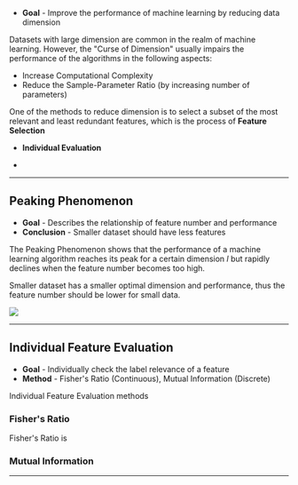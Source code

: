 + **Goal** - Improve the performance of machine learning by reducing data dimension

Datasets with large dimension are common in the realm of machine learning. However, the "Curse of Dimension" usually impairs the performance of the algorithms in the following aspects:

+ Increase Computational Complexity 
+ Reduce the Sample-Parameter Ratio (by increasing number of parameters)

One of the methods to reduce dimension is to select a subset of the most relevant and least redundant features, which is the process of **Feature Selection**

+ **Individual Evaluation**

+ 




---
## Peaking Phenomenon

+ **Goal** - Describes the relationship of feature number and performance
+ **Conclusion** - Smaller dataset should have less features

The Peaking Phenomenon shows that the performance of a machine learning algorithm reaches its peak for a certain dimension $l$ but rapidly declines when the feature number becomes too high.

Smaller dataset has a smaller optimal dimension and performance, thus the feature number should be lower for small data.

![](Pasted%20image%2020250415160022.png)

---
## Individual Feature Evaluation

+ **Goal** - Individually check the label relevance of a feature
+ **Method** - Fisher's Ratio (Continuous), Mutual Information (Discrete)

Individual Feature Evaluation methods

### Fisher's Ratio

Fisher's Ratio is 



### Mutual Information


---
## 